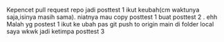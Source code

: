 Kepencet pull request repo jadi posttest 1 ikut keubah(cm waktunya saja,isinya masih sama). niatnya mau copy posttest 1 buat posttest 2 . 
ehh
Malah yg postest 1 ikut ke ubah pas git push to origin main di folder local saya wkwk jadi ketimpa posttest 3
